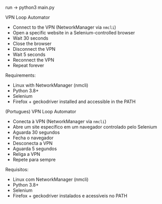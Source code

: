 run -> python3 main.py

VPN Loop Automator

- Connect to the VPN (NetworkManager via `nmcli`)
- Open a specific website in a Selenium-controlled browser
- Wait 30 seconds
- Close the browser
- Disconnect the VPN
- Wait 5 seconds
- Reconnect the VPN
- Repeat forever

Requirements:

- Linux with NetworkManager (nmcli)
- Python 3.8+
- Selenium
- Firefox + geckodriver installed and accessible in the PATH

(Portugues)
VPN Loop Automator

- Conecta à VPN (NetworkManager via `nmcli`)
- Abre um site específico em um navegador controlado pelo Selenium
- Aguarda 30 segundos
- Fecha o navegador
- Desconecta a VPN
- Aguarda 5 segundos
- Religa a VPN
- Repete para sempre

Requisitos:

- Linux com NetworkManager (nmcli)
- Python 3.8+
- Selenium
- Firefox + geckodriver instalados e acessíveis no PATH
